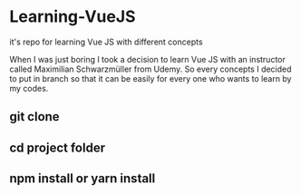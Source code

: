 # Learning-VueJS
it's repo for learning Vue JS with different concepts

When I was just boring I took a decision to learn Vue JS with an instructor called Maximilian Schwarzmüller from Udemy. So every concepts I decided to put in branch so that it can be easily for every one who wants to learn by my codes.

## git clone 

## cd project folder

## npm install or yarn install
